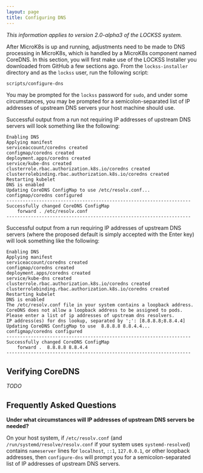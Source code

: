 ```yaml
---
layout: page
title: Configuring DNS
---
```


*This information applies to version 2.0-alpha3 of the LOCKSS system.*

After MicroK8s is up and running, adjustments need to be made to DNS processing in MicroK8s, which is handled by a MicroK8s component named CoreDNS. In this section, you will first make use of the LOCKSS Installer you downloaded from GitHub a few sections ago. From the `lockss-installer` directory and as the `lockss` user, run the following script:

```bash
scripts/configure-dns
```

You may be prompted for the `lockss` password for `sudo`, and under some circumstances, you may be prompted for a semicolon-separated list of IP addresses of upstream DNS servers your host machine should use.

Successful output from a run not requiring IP addresses of upstream DNS servers will look something like the following:

```text
Enabling DNS
Applying manifest
serviceaccount/coredns created
configmap/coredns created
deployment.apps/coredns created
service/kube-dns created
clusterrole.rbac.authorization.k8s.io/coredns created
clusterrolebinding.rbac.authorization.k8s.io/coredns created
Restarting kubelet
DNS is enabled
Updating CoreDNS ConfigMap to use /etc/resolv.conf...
configmap/coredns configured
--------------------------------------------------------------------
Successfully changed CoreDNS ConfigMap
    forward . /etc/resolv.conf
--------------------------------------------------------------------
```

Successful output from a run requiring IP addresses of upstream DNS servers (where the proposed default is simply accepted with the Enter key) will look something like the following:

```text
Enabling DNS
Applying manifest
serviceaccount/coredns created
configmap/coredns created
deployment.apps/coredns created
service/kube-dns created
clusterrole.rbac.authorization.k8s.io/coredns created
clusterrolebinding.rbac.authorization.k8s.io/coredns created
Restarting kubelet
DNS is enabled
The /etc/resolv.conf file in your system contains a loopback address.
CoreDNS does not allow a loopback address to be assigned to pods.
Please enter a list of ip addresses of upstream dns resolvers.
IP address(es) for dns lookup, separated by ';': [8.8.8.8;8.8.4.4] 
Updating CoreDNS ConfigMap to use  8.8.8.8 8.8.4.4...
configmap/coredns configured
--------------------------------------------------------------------
Successfully changed CoreDNS ConfigMap
    forward .  8.8.8.8 8.8.4.4
--------------------------------------------------------------------
```

## Verifying CoreDNS

*TODO*

## Frequently Asked Questions

**Under what circumstances will IP addresses of upstream DNS servers be needed?**

On your host system, if `/etc/resolv.conf` (and `/run/systemd/resolve/resolv.conf` if your system uses `systemd-resolved`) contains `nameserver` lines for `localhost`, `::1`, `127.0.0.1`, or other loopback addresses, then `configure-dns` will prompt you for a semicolon-separated list of IP addresses of upstream DNS servers.
